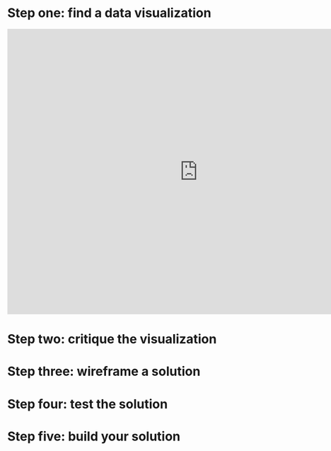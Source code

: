 # Step one: find a data visualization
<iframe src="https://data.oecd.org/chart/6w7I" width="860" height="645" style="border: 0" mozallowfullscreen="true" webkitallowfullscreen="true" allowfullscreen="true"><a href="https://data.oecd.org/chart/6w7I" target="_blank">OECD Chart: Wastewater treatment, Total, Percentage, Annual, 1960 – 2019</a></iframe>

# Step two: critique the visualization


# Step three: wireframe a solution


# Step four: test the solution


# Step five: build your solution
